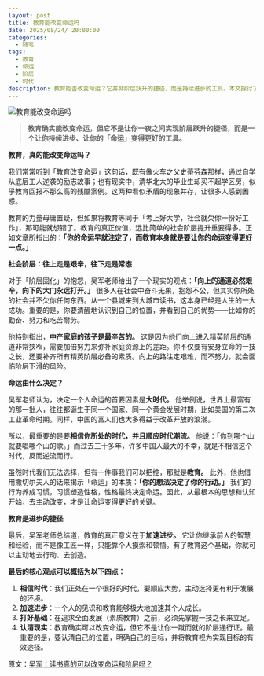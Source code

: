 ```yaml
---
layout: post
title: 教育能改变命运吗
date: 2025/08/24/ 20:00:00
categories:
  - 随笔
tags:
  - 教育
  - 命运
  - 阶层
  - 时代
description: 教育能否改变命运？它并非阶层跃升的捷径，而是持续进步的工具。本文探讨了教育的真正价值、时代与命运的关系，以及如何通过教育加速个人成长，帮助你在现实中找准位置，实现命运的积极转变。
---
```

![教育能改变命运吗](https://pics.naaln.com/2025-08-24-cfeabdfcb306400aaa0676918b82315f.png-basicBlog)

> **教育确实能改变命运，但它不是让你一夜之间实现阶层跃升的捷径，而是一个让你持续进步、让你的「命运」变得更好的工具。**

**教育，真的能改变命运吗？**

我们常常听到「教育改变命运」这句话，既有像火车之父史蒂芬森那样，通过自学从底层工人逆袭的励志故事；也有现实中，清华北大的毕业生却买不起学区房，似乎教育回报不那么高的残酷案例。这两种看似矛盾的现象并存，让很多人感到困惑。

教育的力量毋庸置疑，但如果将教育等同于「考上好大学，社会就欠你一份好工作」，那可能就想错了。教育的真正价值，远比简单的社会阶层提升重要得多。正如文章所指出的：**「你的命运早就注定了，而教育本身就是要让你的命运变得更好一点。」**

**社会阶层：往上走是艰辛，往下走是常态**

对于「阶层固化」的抱怨，吴军老师给出了一个现实的观点：**「向上的通道必然艰辛，向下的大门永远打开。」** 很多人在社会中奋斗无果，抱怨不公，但其实你所处的社会并不欠你任何东西。从一个县城来到大城市读书，这本身已经是人生的一大成功。重要的是，你要清醒地认识到自己的位置，并看到自己的优势——比如你的勤奋、努力和吃苦耐劳。

他特别指出，**中产家庭的孩子是最辛苦的。** 这是因为他们向上进入精英阶层的通道非常狭窄，需要加倍努力来弥补家庭资源上的差距。你不仅要有安身立命的一技之长，还要补齐所有精英阶层必备的素质。向上的路注定艰难，而不努力，就会面临阶层下滑的风险。

**命运由什么决定？**

吴军老师认为，决定一个人命运的首要因素是**大时代。** 他举例说，世界上最富有的那一批人，往往都诞生于同一个国家、同一个黄金发展时期，比如美国的第二次工业革命时期。同样，中国的富人们也大多得益于改革开放的浪潮。

所以，最重要的是要**相信你所处的时代，并且顺应时代潮流。** 他说：「你到哪个山就要唱哪个山的歌。」而过去三十多年，许多中国人最大的不幸，就是不相信这个时代，反而逆流而行。

虽然时代我们无法选择，但有一件事我们可以把控，那就是**教育。** 此外，他也借用撒切尔夫人的话来揭示「命运」的本质：**「你的想法决定了你的行动。」** 我们的行为养成习惯，习惯塑造性格，性格最终决定命运。因此，从最根本的思想和认知开始，去主动改变，才是让命运变得更好的关键。

**教育是进步的捷径**

最后，吴军老师总结道，教育的真正意义在于**加速进步。** 它让你继承前人的智慧和经验，而不是像工匠一样，只能靠个人摸索和顿悟。有了教育这个基础，你就可以主动地去行动、去创造。

**最后的核心观点可以概括为以下四点：**

1. **相信时代**：我们正处在一个很好的时代，要顺应大势，主动选择更有利于发展的环境。
2. **加速进步**：一个人的见识和教育能够极大地加速其个人成长。
3. **打好基础**：在追求全面发展（素质教育）之前，必须先掌握一技之长来立足。
4. **认清现实**：教育确实可以改变命运，但它不是让你一蹴而就的阶层通行证。最重要的是，要认清自己的位置，明确自己的目标，并将教育视为实现目标的有效途径。

原文：[吴军：读书真的可以改变命运和阶层吗？](https://www.sohu.com/a/473136477_121124216)
